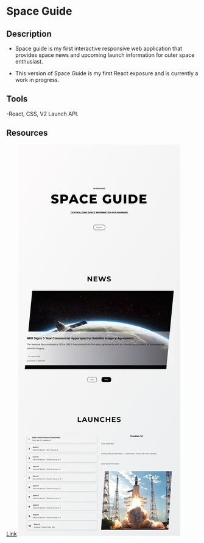 # Space Guide

## Description

- Space guide is my first interactive responsive web application that provides space news and upcoming launch information for outer space enthusiast.

- This version of Space Guide is my first React exposure and is currently a work in progress.

## Tools

-React, CSS, V2 Launch API.

## Resources

[Link](https://chic-belekoy-cddf55.netlify.app/)
![Screenshot](SG-React.png)
